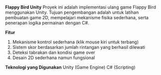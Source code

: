 
**Flappy Bird Unity**
Proyek ini adalah implementasi ulang game Flappy Bird menggunakan Unity. Tujuan pengembangan adalah untuk latihan pembuatan game 2D, mempelajari mekanisme fisika sederhana, serta penerapan logika permainan dengan C#.

**Fitur**
1. Mekanisme kontrol sederhana (klik mouse kiri untuk terbang)
2. Sistem skor berdasarkan jumlah rintangan yang berhasil dilewati
3. Deteksi tabrakan dan kondisi game over
4. Desain 2D sederhana namun fungsional

**Teknologi yang Digunakan**
Unity (Game Engine)
C# (Scripting)

